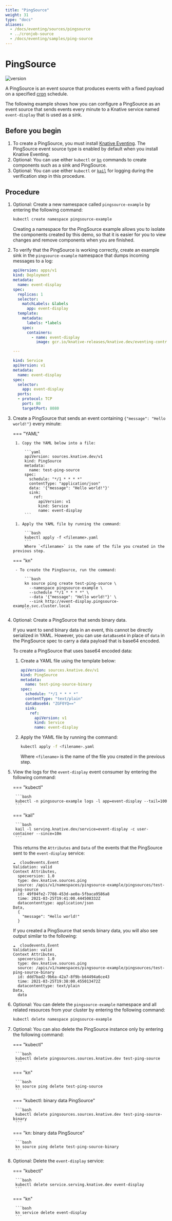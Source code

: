 ```yaml
---
title: "PingSource"
weight: 31
type: "docs"
aliases:
  - /docs/eventing/sources/pingsource
  - ../cronjob-source
  - /docs/eventing/samples/ping-source
---
```


# PingSource

![version](https://img.shields.io/badge/API_Version-v1-green?style=flat-square)

A PingSource is an event source that produces events with a fixed payload on a specified [cron](https://en.wikipedia.org/wiki/Cron) schedule.

The following example shows how you can configure a PingSource as an event source that sends events every minute to a Knative service named `event-display` that is used as a sink.

## Before you begin

1. To create a PingSource, you must install [Knative Eventing](../../../eventing). The PingSource event source type is enabled by default when you install Knative Eventing.
1. Optional: You can use either `kubectl` or [`kn`](../../../client/install-kn) commands to create components such as a sink and PingSource.
1. Optional: You can use either `kubectl` or [`kail`](https://github.com/boz/kail) for logging during the verification step in this procedure.

## Procedure

1. Optional: Create a new namespace called `pingsource-example` by entering the following command:

    ```bash
    kubectl create namespace pingsource-example
    ```

    Creating a namespace for the PingSource example allows you to isolate the components created by this demo, so that it is easier for you to view changes and remove components when you are finished.

1. To verify that the PingSource is working correctly, create an example sink in the `pingsource-example` namespace that dumps incoming messages to a log:

    ```yaml
    apiVersion: apps/v1
    kind: Deployment
    metadata:
      name: event-display
    spec:
      replicas: 1
      selector:
        matchLabels: &labels
          app: event-display
      template:
        metadata:
          labels: *labels
        spec:
          containers:
            - name: event-display
              image: gcr.io/knative-releases/knative.dev/eventing-contrib/cmd/event_display

    ---

    kind: Service
    apiVersion: v1
    metadata:
      name: event-display
    spec:
      selector:
        app: event-display
      ports:
      - protocol: TCP
        port: 80
        targetPort: 8080
    ```

1. Create a PingSource that sends an event containing `{"message": "Hello world!"}` every minute:

    === "YAML"

        1. Copy the YAML below into a file:

            ```yaml
            apiVersion: sources.knative.dev/v1
            kind: PingSource
            metadata:
              name: test-ping-source
            spec:
              schedule: "*/1 * * * *"
              contentType: "application/json"
              data: '{"message": "Hello world!"}'
              sink:
                ref:
                  apiVersion: v1
                  kind: Service
                  name: event-display
            ```

        1. Apply the YAML file by running the command:

            ```bash
            kubectl apply -f <filename>.yaml
            ```
            Where `<filename>` is the name of the file you created in the previous step.

    === "kn"

        - To create the PingSource, run the command:

            ```bash
            kn source ping create test-ping-source \
              --namespace pingsource-example \
              --schedule "*/1 * * * *" \
              --data '{"message": "Hello world!"}' \
              --sink http://event-display.pingsource-example.svc.cluster.local
            ```
            
1. Optional: Create a PingSource that sends binary data.

    If you want to send binary data in an event, this cannot be directly serialized in YAML. However, you can use `dataBase64` in place of `data` in the PingSource spec to carry a data payload that is base64 encoded.

    To create a PingSource that uses base64 encoded data:

    1. Create a YAML file using the template below:

        ```yaml
        apiVersion: sources.knative.dev/v1
        kind: PingSource
        metadata:
          name: test-ping-source-binary
        spec:
          schedule: "*/1 * * * *"
          contentType: "text/plain"
          dataBase64: "ZGF0YQ=="
          sink:
            ref:
              apiVersion: v1
              kind: Service
              name: event-display
        ```

    1. Apply the YAML file by running the command:

        ```bash
        kubectl apply -f <filename>.yaml
        ```
        Where `<filename>` is the name of the file you created in the previous step.

1. View the logs for the `event-display` event consumer by
entering the following command:

    === "kubectl"

        ```bash
        kubectl -n pingsource-example logs -l app=event-display --tail=100
        ```


    === "kail"

        ```bash
        kail -l serving.knative.dev/service=event-display -c user-container --since=10m
        ```

    This returns the `Attributes` and `Data` of the events that the PingSource sent to the `event-display` service:

    ```{ .bash .no-copy }
    ☁️  cloudevents.Event
    Validation: valid
    Context Attributes,
      specversion: 1.0
      type: dev.knative.sources.ping
      source: /apis/v1/namespaces/pingsource-example/pingsources/test-ping-source
      id: 49f04fe2-7708-453d-ae0a-5fbaca9586a8
      time: 2021-03-25T19:41:00.444508332Z
      datacontenttype: application/json
    Data,
      {
        "message": "Hello world!"
      }
    ```

    If you created a PingSource that sends binary data, you will also see output similar to the following:

    ```{ .bash .no-copy }
    ☁️  cloudevents.Event
    Validation: valid
    Context Attributes,
      specversion: 1.0
      type: dev.knative.sources.ping
      source: /apis/v1/namespaces/pingsource-example/pingsources/test-ping-source-binary
      id: ddd7bad2-9b6a-42a7-8f9b-b64494a6ce43
      time: 2021-03-25T19:38:00.455013472Z
      datacontenttype: text/plain
    Data,
      data
    ```

1. Optional: You can delete the `pingsource-example` namespace and all related resources from your cluster by entering the following command:


    ```bash
    kubectl delete namespace pingsource-example
    ```

1. Optional: You can also delete the PingSource instance only by entering the following command:

    === "kubectl"

        ```bash
        kubectl delete pingsources.sources.knative.dev test-ping-source
        ```


    === "kn"

        ```bash
        kn source ping delete test-ping-source
        ```


    === "kubectl: binary data PingSource"

        ```bash
        kubectl delete pingsources.sources.knative.dev test-ping-source-binary
        ```


    === "kn: binary data PingSource"

        ```bash
        kn source ping delete test-ping-source-binary
        ```

1. Optional: Delete the `event-display` service:

    === "kubectl"

        ```bash
        kubectl delete service.serving.knative.dev event-display
        ```


    === "kn"

        ```bash
        kn service delete event-display
        ```
